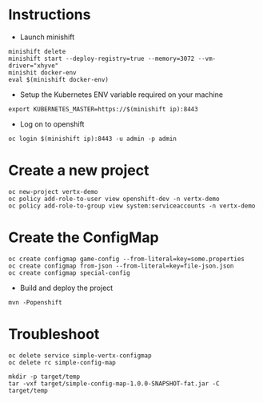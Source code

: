 # Instructions

* Launch minishift

```
minishift delete
minishift start --deploy-registry=true --memory=3072 --vm-driver="xhyve"
minishit docker-env
eval $(minishift docker-env)
```

* Setup the Kubernetes ENV variable required on your machine 

```
export KUBERNETES_MASTER=https://$(minishift ip):8443
```    
* Log on to openshift
```    
oc login $(minishift ip):8443 -u admin -p admin
```    
# Create a new project

```    
oc new-project vertx-demo
oc policy add-role-to-user view openshift-dev -n vertx-demo
oc policy add-role-to-group view system:serviceaccounts -n vertx-demo
```

# Create the ConfigMap

```
oc create configmap game-config --from-literal=key=some.properties
oc create configmap from-json --from-literal=key=file-json.json
oc create configmap special-config    
```

* Build and deploy the project
   
```
mvn -Popenshift   
```

# Troubleshoot

```
oc delete service simple-vertx-configmap
oc delete rc simple-config-map

mkdir -p target/temp
tar -vxf target/simple-config-map-1.0.0-SNAPSHOT-fat.jar -C target/temp
```
